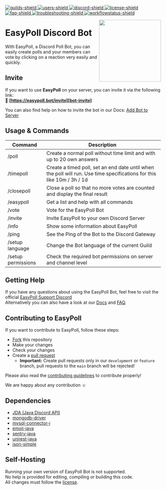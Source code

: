 [bot-invite]: https://easypoll.bot/invite?utm_source=github&utm_medium=readme&utm_campaign=easypoll
[discord-invite]: https://easypoll.bot/discord
[license]: https://github.com/easypoll-bot/easypoll-java/blob/main/LICENSE
[docs]: https://docs.easypoll.bot/
[faq]: https://docs.easypoll.bot/faq
[troubleshooting]: https://docs.easypoll.bot/troubleshooting
[guilds-shield]: https://img.shields.io/badge/dynamic/json?color=7289DA&label=Servers&query=guilds&url=https%3A%2F%2Feasypoll.bot%2Fapi.php
[users-shield]: https://img.shields.io/badge/dynamic/json?color=7289DA&label=Users&query=users&url=https%3A%2F%2Feasypoll.bot%2Fapi.php
[discord-shield]: https://discord.com/api/guilds/552156123734474762/widget.png
[license-shield]: https://img.shields.io/github/license/fbrettnich/easypoll-bot?label=License
[faq-shield]: https://img.shields.io/badge/Wiki-FAQ-blue.svg
[troubleshooting-shield]: https://img.shields.io/badge/Wiki-Troubleshooting-red.svg
[workflowstatus-shield]: https://img.shields.io/github/workflow/status/fbrettnich/easypoll-bot/Java%20CI%20with%20Maven?event=push&label=Build

[ ![guilds-shield][] ][bot-invite]
[ ![users-shield][] ][bot-invite]
[ ![discord-shield][] ][discord-invite]
[ ![license-shield][] ][license]
[ ![faq-shield][] ][faq]
[ ![troubleshooting-shield][] ][troubleshooting]
[ ![workflowstatus-shield][] ](https://github.com/easypoll-bot/easypoll-java/actions/workflows/java-ci-maven.yml)

<img align="right" src="https://raw.githubusercontent.com/fbrettnich/easypoll-bot/main/.github/images/easypoll-logo.png" height="200" width="200">

# EasyPoll Discord Bot

With EasyPoll, a Discord Poll Bot, you can easily create polls and your members can vote by clicking on a reaction very easily and quickly.

## Invite
If you want to use **EasyPoll** on your server, you can invite it via the following link:  
&#128279; **[https://easypoll.bot/invite][bot-invite]**

You can also find help on how to invite the bot in our Docs: [Add Bot to Server](https://docs.easypoll.bot/getting-started/add-bot-to-server)

## Usage & Commands

| Command            | Description                                                                                                             |
| ------------------ | ----------------------------------------------------------------------------------------------------------------------- |
| /poll              | Create a normal poll without time limit and with up to 20 own answers                                                   |
| /timepoll          | Create a timed poll, set an end date until when the poll will run. Use time specifications for this like 10m / 3h / 1d  |
| /closepoll         | Close a poll so that no more votes are counted and display the final result                                             |
| /easypoll          | Get a list and help with all commands                                                                                   |
| /vote              | Vote for the EasyPoll Bot                                                                                               |
| /invite            | Invite EasyPoll to your own Discord Server                                                                               |
| /info              | Show some information about EasyPoll                                                                                    |
| /ping              | See the Ping of the Bot to the Discord Gateway                                                                          |
| /setup language    | Change the Bot language of the current Guild                                                                            |
| /setup permissions | Check the required bot permissions on server and channel level                                                          |

## Getting Help
If you have any questions about using the EasyPoll Bot, feel free to visit the official [EasyPoll Support Discord][discord-invite]  
Alternatively you can also have a look at our [Docs][docs] and [FAQ][faq].

## Contributing to EasyPoll
If you want to contribute to EasyPoll, follow these steps:
- [Fork](https://github.com/easypoll-bot/easypoll-java/fork) this repository
- Make your changes
- Check your changes
- Create a [pull request](https://github.com/easypoll-bot/easypoll-java/pulls)
    - **Important:** Create pull requests only in our `development` or `feature` branch, pull requests to the `main` branch will be rejected!

Please also read the [contributing guidelines](https://github.com/easypoll-bot/easypoll-java/blob/main/.github/CONTRIBUTING.md) to contribute properly!

We are happy about any contribution &#9786;

## Dependencies
- [JDA (Java Discord API)](https://github.com/DV8FromTheWorld/JDA/)
- [mongodb-driver](https://github.com/TenorioStephano/MongoDB)
- [mysql-connector-j](https://github.com/mysql/mysql-connector-j)
- [emoji-java](https://github.com/vdurmont/emoji-java)
- [sentry-java](https://github.com/getsentry/sentry-java)
- [unirest-java](https://github.com/Kong/unirest-java)
- [json-simple](https://github.com/fangyidong/json-simple)

## Self-Hosting
Running your own version of EasyPoll Bot is not supported.  
No help is provided for editing, compiling or building this code.  
All changes must follow the [license][license].
